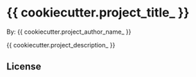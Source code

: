 # {{ cookiecutter.project_title_ }}

By: {{ cookiecutter.project_author_name_ }}

{{ cookiecutter.project_description_ }}

## License